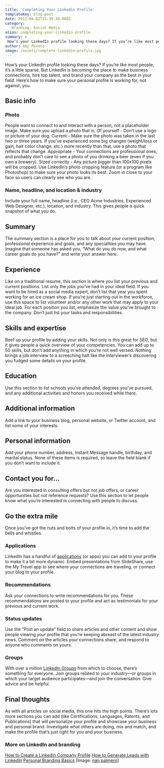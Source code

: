 ```yaml
---
title: 'Completing Your Linkedin Profile'
templateKey: blog-post
date: 2012-04-02T15:39:38.000Z
category: 
  -Branding, Social Media
alias: completing-your-linkedin-profile
summary: > 
 How’s your LinkedIn profile looking these days? If you’re like most people, it’s a little sparse. But LinkedIn is becoming the place to make business connections, hire top talent, and brand your company as the best in your field. Here’s how to make sure your personal profile is working for, not against, you.
author: Amy Peveto
image: /assets/complete-linkedin-profile.jpg
---
```


How’s your LinkedIn profile looking these days? If you’re like most people, it’s a little sparse. But LinkedIn is becoming the place to make business connections, hire top talent, and brand your company as the best in your field. Here’s how to make sure your personal profile is working for, not against, you.

Basic info
----------

### Photo

People want to connect to and interact with a person, not a placeholder image. Make sure you upload a photo that is: Of yourself - Don’t use a logo or picture of your dog. Current - Make sure the photo was taken in the last two or three years. If you’ve experienced some big changes (weight/loss or gain, hair color change, etc.) more recently than that, use a photo that reflects that change. Appropriate - Your connections are professional ones, and probably don’t care to see a photo of you drinking a beer (even if you own a brewery). Sized correctly - Any picture bigger than 100x100 pixels will be cropped. Use LinkedIn’s photo cropping feature (or a program like Photoshop) to make sure your photo looks its best. Zoom in close to your face so users can clearly see who you are.

### Name, headline, and location & industry

Include your full name, headline (i.e., CEO Acme Industries, Experienced Web Designer, etc.), location, and industry. This gives people a quick snapshot of what you do.

Summary
-------

The summary section is a place for you to talk about your current position, professional experience and goals, and any specialities you may have. Imagine that someone has asked you, “What do you do now, and what career goals do you have?” and write your answer here.

Experience
----------

Like on a traditional resume, this section is where you list your previous and current positions. List only the jobs you’ve had in your ideal field. If you want to be hired as a social media expert, don’t list that year you spent working for an ice cream shop. If you’re just starting out in the workforce, use this space to list volunteer and/or any other work that may apply to your ideal job. For each position you list, emphasize the value you’ve brought to the company. Don’t just list your tasks and responsibilities.

Skills and expertise
--------------------

Beef up your profile by adding your skills. Not only is this great for SEO, but it gives people a quick overview of your competencies. You can add up to 50 skills, but don’t add anything in which you’re not well versed. Nothing brings a job interview to a screeching halt like the interviewer’s discovering you fudged some details on your profile.

Education
---------

Use this section to list schools you’ve attended, degrees you’ve pursued, and any additional activities and honors you received while there.

Additional information
----------------------

Add a link to your business blog, personal website, or Twitter account, and list some of your interests.

Personal information
--------------------

Add your phone number, address, Instant Message handle, birthday, and marital status. None of these items is required, so leave the field blank if you don’t want to include it.

Contact you for...
------------------

Are you interested in consulting offers but not job offers, or career opportunities but not reference requests? Use this section to let people know what you’re interested in connecting with people to discuss.

Go the extra mile
-----------------

Once you’ve got the nuts and bolts of your profile in, it’s time to add the bells and whistles.

### Applications

LinkedIn has a handful of [applications](http://www.linkedin.com/static?key=application_directory) (or apps) you can add to your profile to make it a bit more dynamic. Embed presentations from SlideShare, use the My Travel app to see where your connections are traveling, or connect your blog to your profile.

### Recommendations

Ask your connections to write recommendations for you. These recommendations are posted to your profile and act as testimonials for your previous and current work.

### Status updates

Use the “Post an update” field to share articles and other content and show people viewing your profile that you’re keeping abreast of the latest industry news. Comment on the articles your connections share, and respond to anyone who comments on yours.

### Groups

With over a million [LinkedIn Groups](http://www.linkedin.com/directory/groups/) from which to choose, there’s something for everyone. Join groups related to your industry—or groups in which your target audience participates—and join the conversation. Give advice and be helpful.

Final thoughts
--------------

As with all articles on social media, this one hits the high points. There’s lots more sections you can add (like Certifications, Languages, Patents, and Publications) that will personalize your profile and showcase your business and personal brand. Investigate what others are doing, mix and match, and make the profile that’s just right for you and your business.

### More on LinkedIn and branding

[How to Create a LinkedIn Company Profile](/insights/how-create-linkedin-company-profile) [How to Generate Leads with LinkedIn](/insights/how-generate-leads-linkedin) [Personal Branding Basics](/insights/personal-branding-basics) \[Image: [nan palmero](http://www.flickr.com/photos/nanpalmero/4278432941/)\]